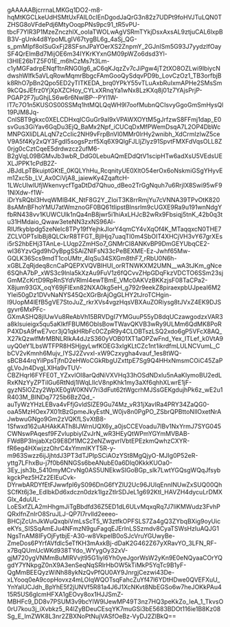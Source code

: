 gAAAAABjcrrnaLMKGq1DO2-m8-hqMtKGCLkeUdHSMtUxFAIL0cIEnDgodJaQrG3n82z7UDPt9foHVJTuLQN0TZHSG8oVFdePdj6MtyOoqpPNs9pc91_tR5vPU-tbcF7YlR3P1MzeZnczhlX_ooIaTWOLwAgVSRmTYkjDsxAxsAL9ztjuCAL6lxpBB3V-gUnk4d8YpoMLgIV67tygBL6g_4aSj_QG-s_pmMIpf8oISuGxFj28SFsnJPaYOerXS2ZnpmY_2GJnISm5G93J7yydzIfOaySF4QrElmBd7MijOE6m34IYKrKYxnGM09pWZo6dsd3Yl-l3HIE26bTZ5F01E_m6hCzMs7t3Lm-c1yMGFadrpENqf1tnRNG0lg6_aC6qKJqzZv7cJiPgw4jT2tXO8OZLwi9IbiycNdwshWIfk5aVLqRowMqmrBbgcFAmGooQySdqvPD9b_LovCzOz1_TB3orfbjBk8RhO7pBn2Qpo5ED2yTITKEDA_brq0YPkY55vTLuAxbRuIxmAPHe2SMsSm9kCQsJEfrz0YjXpXZCHoy_CYLxXRnqYa1wNx8LzKXq8j01z7YAjsPrjP-PGAP2F7juGhjLS6w6r6NwlBP--PYI1W-lT7c7O1n5KUSOS00SSMq1htMQLQqWH9l7oofMubnQCIsvyGgoGmSmHysQl19PJM8Jq-CnlSBT9gkxc0XELCDHxqlCGuGr9aI9xVPAWXOYtM5gJrfzwS8FFmj1dap_E0svGus3GiYav6GqDu3EjQ_BaMx2Npf_iCUCqDxMfPWemDsqA7L2OP4DbWcMNPGXliDLALqN7zCcIic2NH9vFrpBnVl0MMr0lrHy2wnibh_XdCrmIzIwZ5ceV9A5f4Ky2xQY3FgdI5sogsPzrf5Xq6X9QlgFJLljZlyz91SpvtFMXFdVqsOLL8Z0rjg0cCztCqeE5drdwzcz2ufM6-B2gVqL09BGMvJb3wbR_DdG0LebuAQmEDdQtV1scipHTw6adXsU5VEdsUEXLJPPK1cPdB2Z-JBJdLpTBkuiptGKtE_0KQLYhHu_RcqnityUE0XltO54erOx6oNskmiGSgYHyvEm1Zxc5b_LV_Ax0CiVjA8_jaiewKy4ZqaftcH-1LWcUlwlUfjWkenvycfTgaDtDd7Qhuo_dBeo2TrGgNquh7u6RrjIX8Swi95wF91NlXdw-f1W-iDrYsRQbI3HvqWMIB4K_NtF8G2Y_ZIoiT3K8rrRmjYu7cVNNA39TPvOtK8208sAMnBFhoYMU7atWmznoGF0BQ61tIipstBlnsrlm9cUGXE9Ra9u191wnNdgYfbRN438vv1KUWCUlk1nQa4nB8jwr5i1hiAxLHJcB2wRx9Fbsiqj5tnK_42b0q3tu31HMdaio_Qwaw3eteNN3zxNS96Al-RlUfkyblpdg5zeNelc8TPy19fYejhkJlorY4qmCY4vXqOf4K_MTaqqxcN0THE7ZCLVOPTsIbBj8QLCkrR8TFGT_BjlHjq7uaqTI0m4SbOIT4XHCjVH3vY67grXEsi5rS2hbEHj3TAnLe-LUqp2ZmHSo7_GNMrCI8ANKvBP9DmGEYUbqCE2-wI36YzvGgd9hOyBpgSSAiZNIFsN33cPeBEXME-Ez-Jwhf65Mw-GQLK36Scs9mdT1coUMtr_4IqSu34SXGm8thF7_rRbU0N6h-xGBLZqRjdeq8cnCaPQEPXVQVBIHUl_orRTNWKXM2UMN__wA3tJKm_gNce6SQhA7bP_xWS3c9lnla5kXzAu9FuV1z6fQCvvZHpGDqFkzVDCTO6SSm23sjGmMZcKrtD9RpRnSYdVRlmI4ewTBmE_VMc0AKVzBKKzjsF08TaCPa2-X8jum93GX_oqY69jFIExn82NXA0kg5eH_g792r9eekZ8piraexpbUJpeaI6M2YIei50gDz1DVvNaNYS45QcXGrBrAjOgGLHY2tJroTCHgin-l9UopM4lEfB5gVE7StoJuZ_rkrXVs4vgzHqsVBXAuZORiysg8tJVxZ4EK9DJSgyvr6MxPFc-GXmASHQ8jIUwVu8ReAbVh15BRVDgI7YMGuuP55yD8dqUCzawgodzxVAR3a8klsuieigx5qu5aKIkfFBUM6OblsBowTWavQKVB3wRy9ULMm6QdMK8PoRP4XDsA9fwE7vcr3jQ1qkHRbFc0CZpR9y4CLOBTszLSQ2xdo6gP5VFcX8AQ_X27kQzwlfMrMBNLRlkA4dJzS360yVOB01XT1aOPZwFnd_Yex_ITLef_k0VtA9uyQ0eY1LbsWTFPR8HSHjgyLwfKOEG3xlgKLtCZc1nt1ikrdfmLULNCVumL_CbCV2vKmnh6Mujv_lYSJ2ZvvxI-xW9Czxygha4vauf_1es8tWQ-sBCB44rqYilPpsTjfnD2eHWoCGkRbgUZxttpE7Sg9Q4HHxNmsmCOiC45ZaPgLVoJn4DvgLXlHa9vTUV-CBZHqrl6FYFE0T_YZxvlOI8arQdNiVXVHq33hOSdNDxIu5nAaKIymoBU2edLRxKNzYyZPTilGu6RtNdj1lWqLIlcV8npKhk1my3aXf6qhhXLwrE1jF-gyzN5IOZzy2WpXE0gW0KNV7ri3dFut62tWgcrhMJSsGEKgdujhPk6z_wE2u1R403M_BINDq7725b6BzZQd_-auTyWzYHzLEBva4vFfjGvldSlZE9Gu74Mz_vR31jXavIRa4PRY34ZaQG0-oaA5MzHOex7X01tBzGpmeJkyEstN_W0jv8n0PgPO_ZSbrQPBttoNIlOxetNrAJwbwuGNgo9Gm2zVQKfLSvXtB8-1Sfwxd162uAHAkKATh8lJWrnUQX6y_a0jsCCEVoadu7IBv1NxYrmJ7SYG045CWNswPAqesf9FZvlupbiylZvJrN_wR3HEyQtWPmYGYmMVBAB-FWdBP3lnjabXzG9E8Df1MC22eNZwgvrlVbtEPEzkmQwhzCXYR-fR6eg4HXwjzzOhrC4xYmmlKYT5R-y-m963Swzz6ijJjhtdJ3PT3dTJPIpSCiAOzYSt8MgQjyO-MJIg0P52eR-yttg7LFhxBu-j7f0b6NNGSs6beANubE0a6Dlq0KkkKUOa0-3Ey_jsh3b_5410myMCrvNg0AS5UNEkwSIGoBGp_slk7LwtYGQsgWQqJfsybkgckPez5HZz2EIEuCvk-DYrwbARDYfEtFJwwfpl6yS096DnG6fYZlU2Uc96JUIqEnnINUwZxSUQ00QhSCfKt6j3e_EdIbkDd6xdczn0dzk1lgzZtIrSDJeL1g692KtI_HAVZH4dycuLrDMXGlx_4duUL-LoESxfZLA2mHhgmJiTgBbdfd36Z5ED1dL6ULvMqxqRq7J7IiKMWudz3FvhPQRxIfnZnIrO8SruJLJ-QP7I7rvlId2eeeo-BHCjZcUnJkWuQxqbiVmLsScT5_W3ztfkOPFSLS7Za4gQ3ZYbqBXig9oyUiceKYs_SISSqAmEJu4NFmzN9guFagqEJErInLSSzmdv8CyaTSWsHzIuAQJG1NgsTnAM8IFyOjFytbjE-A30-w8VkpeIB0oSJcVruYGUwyBe-ZmeDos6PYrfAVfdlc5eTfKH3mAxkBj-dDaK2G462Z67yXRavYO_3LFN_RF-x7BqQUmUcWKd938TYdo_WYygOy32xV-gjM720ygVNMmBuMlRVvjt95G1iyI6Yh0yeJgorWsW2yKn9E0eNQyaaCOrYQgdY7YNkpgZ0nX9A3enSeqNqSRlrHbOW5kTiMkP5YqTc9B1yF-QgMmBEEQyzWiNh88ykNzQvPfQU0AY9JnrgjCezwi43De-xLYooq0eA9copHovxz4mLOIqWQOTsqFahcZuYf47l6YDtHDwe0QVEFXuU_YnYalUCJdh_BpYhE5f2jUNVf5R81a4J6J1XcNKvt8NbEGSo6w7heJOKkPAu415R5US6glcmHFXA1gEOvy8ox1HJJSmZ-MBHFc9_DD8v7PSUM3v9bcYlW9lJewMP49T3nz7HQ3peKkZo_IeA_1_TkvsO0rU7kou3j_iXvbkz5_R4lZyBDeuCEsqYK7muGSi3bE5683BDOt116ie1B8Kz08Sg_E_ImZWK8L3nr2ZBXNoPtNujVASfOeBz-VyDJ2ZlBkQ==